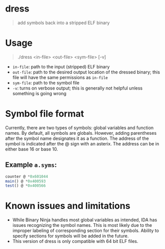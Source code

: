 # dress

> add symbols back into a stripped ELF binary

# Usage

> ./dress &lt;in-file&gt; &lt;out-file&gt; &lt;sym-file&gt; [-v]

* `in-file`: path to the input (stripped) ELF binary
* `out-file`: path to the desired output location of the dressed binary; this file will have the same permissions as `in-file`
* `sym-file`: path to the symbol file
* `-v`: turns on verbose output; this is generally not helpful unless something is going wrong

# Symbol file format

Currently, there are two types of symbols: global variables and function names. By default, all symbols are globals. However, adding parentheses after the symbol name designates it as a function. The address of the symbol is indicated after the @ sign with an asterix. The address can be in either base 16 or base 10.

## Example `a.syms`:
``` javascript
counter @ *0x601044
main() @ *0x400593
test() @ *0x400566
```

# Known issues and limitations

* While Binary Ninja handles most global variables as intended, IDA has issues recognizing the symbol names. This is most likely due to the improper labeling of corresponding section for their symbols. Ability to specify sections for symbols will be added in the future.
* This version of dress is only compatible with 64 bit ELF files.
